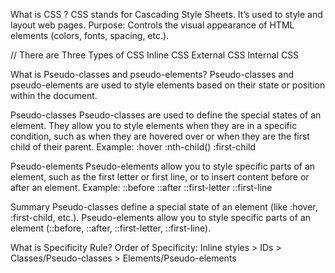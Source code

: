 What is CSS ?
CSS stands for Cascading Style Sheets. It’s used to style and layout web pages.
Purpose: Controls the visual appearance of HTML elements (colors, fonts, spacing, etc.).

// There are Three Types of CSS 
Inline CSS 
External CSS
Internal CSS


What is Pseudo-classes and pseudo-elements? 
Pseudo-classes and pseudo-elements are used to style elements based on their state or position within the document.

Pseudo-classes
Pseudo-classes are used to define the special states of an element. They allow you to style elements when they are in a specific condition, such as when they are hovered over or when they are the first child of their parent.
Example:
:hover
:nth-child()
:first-child


Pseudo-elements
Pseudo-elements allow you to style specific parts of an element, such as the first letter or first line, or to insert content before or after an element.
Example: 
::before
::after
::first-letter
::first-line

Summary
Pseudo-classes define a special state of an element (like :hover, :first-child, etc.).
Pseudo-elements allow you to style specific parts of an element (::before, ::after, ::first-letter, ::first-line).



What is Specificity Rule?
Order of Specificity: Inline styles > IDs > Classes/Pseudo-classes > Elements/Pseudo-elements
